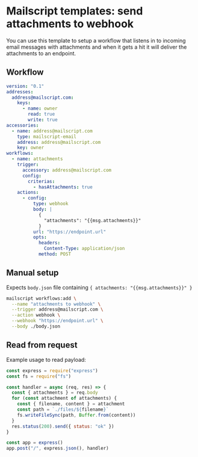 # Mailscript templates: send attachments to webhook

You can use this template to setup a workflow that listens in to incoming email messages with attachments and when it gets a hit it will deliver the attachments to an endpoint.

## Workflow

```yml
version: "0.1"
addresses:
  address@mailscript.com:
    keys:
      - name: owner
        read: true
        write: true
accessories:
  - name: address@mailscript.com
    type: mailscript-email
    address: address@mailscript.com
    key: owner
workflows:
  - name: attachments
    trigger:
      accessory: address@mailscript.com
      config:
        criterias:
          - hasAttachments: true
    actions:
      - config:
          type: webhook
          body: |
            {
              "attachments": "{{msg.attachments}}"
            }
          url: "https://endpoint.url"
          opts:
            headers:
              Content-Type: application/json
            method: POST
```

## Manual setup

Expects `body.json` file containing `{ attachments: "{{msg.attachments}}" }`

```sh
mailscript workflows:add \
  --name "attachments to webhook" \
  --trigger address@mailscript.com \
  --action webhook \
  --webhook "https://endpoint.url" \
  --body ./body.json
```

## Read from request

Example usage to read payload:

```js
const express = require("express")
const fs = require("fs")

const handler = async (req, res) => {
  const { attachments } = req.body
  for (const attachment of attachments) {
    const { filename, content } = attachment
    const path = `./files/${filename}`
    fs.writeFileSync(path, Buffer.from(content))
  }
  res.status(200).send({ status: "ok" })
}

const app = express()
app.post("/", express.json(), handler)
```
